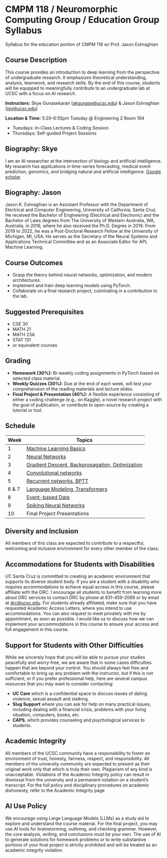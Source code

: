 # CMPM 118 / Neuromorphic Computing Group / Education Group Syllabus 
Syllabus for the education portion of CMPM 118 w/ Prof. Jason Eshraghian
## Course Description
This course provides an introduction to deep learning from the perspective of undergraduate research. It emphasizes theoretical understanding, analysis, teamwork, and research skills. By the end of this course, students will be equipped to meaningfully contribute to an undergraduate lab at UCSC with a focus on AI research.

**Instructors:** Skye Gunasekaran (akgunase@ucsc.edu) & Jason Eshraghian (jsn@ucsc.edu)

**Location & Time:** 5:20-6:55pm Tuesday @ Engineering 2 Room 194

* Tuesdays: In-Class Lectures \& Coding Session
* Thursdays: Self-guided Project Sessions

## Biography: Skye
I am an AI researcher at the intersection of biology and artificial intelligence. My research has applications in time-series forecasting, medical event prediction, genomics, and bridging natural and artificial intelligence. [Google scholar](https://scholar.google.com/citations?user=R_XFG5EAAAAJ&hl=en)

## Biography: Jason
Jason K. Eshraghian is an Assistant Professor with the Department of Electrical and Computer Engineering, University of California, Santa Cruz. He received the Bachelor of Engineering (Electrical and Electronic) and the Bachelor of Laws degrees from The University of Western Australia, WA, Australia, in 2016, where he also received the Ph.D. Degree in 2019. From 2019 to 2022, he was a Post-Doctoral Research Fellow at the University of Michigan, MI, USA. He serves as the Secretary of the Neural Systems and Applications Technical Committee and as an Associate Editor for APL Machine Learning.

## Course Outcomes 

* Grasp the theory behind neural networks, optimization, and modern architectures.
* Implement and train deep learning models using PyTorch.
* Collaborate on a final research project, culminating in a contribution to the lab.

## Suggested Prerequisites 

* CSE 30
* MATH 21
* MATH 23A
* STAT 131 
* or equivalent courses

## Grading

* **Homework (30%):** Bi-weekly coding assignments in PyTorch based on selected class material.
* **Weekly Quizzes (30%):** Due at the end of each week, will test your comprehension of the reading materials and lecture slides. 
* **Final Project & Presentation (40%):** A flexible experience consisting of either a coding challenge (e.g., on Kaggle), a novel research project with the goal of publication, or contribute to open-source by creating a tutorial or tool.

## Schedule 
| Week | Topics |
| ---- | ------ | 
| 1 | [Machine Learning Basics](https://github.com/SkyeGunasekaran/CMPM118-NCG/blob/main/edu-material/1_ml_basics.md) | 
| 2 | [Neural Networks](https://github.com/SkyeGunasekaran/CMPM118-NCG/blob/main/edu-material/2_neuralnets.md) |
| 3 | [Gradient Descent, Backpropagation, Optimization]((https://github.com/SkyeGunasekaran/CMPM118-NCG/blob/main/edu-material/3_training.md)) | 
| 4 | [Convolutional networks](https://github.com/SkyeGunasekaran/CMPM118-NCG/blob/main/edu-material/4_cnn.md) |
| 5 | [Recurrent networks, BPTT](https://github.com/SkyeGunasekaran/CMPM118-NCG/blob/main/edu-material/5_rnns.md) | 
| 6 & 7 | [Language Modeling, Transformers](https://github.com/SkyeGunasekaran/CMPM118-NCG/blob/main/edu-material/6_llms.md) | 
| 8 | [Event-based Data](https://github.com/SkyeGunasekaran/CMPM118-NCG/blob/main/edu-material/8_events.md) |
| 9 | [Spiking Neural Networks](https://github.com/SkyeGunasekaran/CMPM118-NCG/blob/main/edu-material/9_snns.md) | 
| 10 | Final Project Presentations |

<!-- | Week | Topics | Material | 
| ---- | ------ | -------- |
| 1 | Machine Learning Basics | Deep Learning Book: 5.0-5.8 |
| 2 | Neural Networks | Deep Learning Book: 6.0-6.4 |
| 3 | Gradient Descent, Backpropagation, Optimization | Deep Learning Book: 6.5, 8.0-8.3 |
| 4 | Convolutional networks | Deep Learning Book: 9.0-9.3, 9.10 |
| 5 | Recurrent networks, BPTT | Deep Learning Book: 10.0-10.4 |
| 6 & 7 | Language Modeling, Transformers | A Survey Of Transformers |
| 8 | Event-based Data | [ipynb notebook](https://github.com/gcohen/AMOS-Short-Course) |
| 9 | Spiking Neural Networks 2 | Training Spiking Neural Networks Using Lessons From Deep Learning | 
| 10 | Final Project Presentations | NA |  -->


## Diversity and Inclusion

All members of this class are expected to contribute to a respectful, welcoming and inclusive environment for every other member of the class.

## Accommodations for Students with Disabilities

UC Santa Cruz is committed to creating an academic environment that supports its diverse student body. If you are a student with a disability who requires accommodations to achieve equal access in this course, please affiliate with the DRC. I encourage all students to benefit from learning more about DRC services to contact DRC by phone at 831-459-2089 or by email at drc@ucsc.edu. For students already affiliated, make sure that you have requested Academic Access Letters, where you intend to use accommodations. You can also request to meet privately with me by appointment, as soon as possible. I would like us to discuss how we can implement your accommodations in this course to ensure your access and full engagement in this course.

## Support for Students with Other Difficulties

While we sincerely hope that you will be able to pursue your studies peacefully and worry-free, we are aware that in some cases difficulties happen that are beyond your control. You should always feel free and comfortable to bring up any problem with the instructor, but if this is not sufficient, or if you prefer professional help, here are several campus resources that you may want to consider contacting:

* **UC Care** which is a confidential space to discuss issues of dating violence, sexual assault and stalking.
* **Slug Support** where you can ask for help on many practical issues, including dealing with a financial crisis, problems with your living situation, computers, books, etc.
* **CAPS**, which provides counseling and psychological services to students.

## Academic Integrity
All members of the UCSC community have a responsibility to foster an environment of trust, honesty, fairness, respect, and responsibility. All members of the university community are expected to present as their original work only that which is truly their own. Plagiarism of any kind is unacceptable. Violations of the Academic Integrity policy can result in dismissal from the university and a permanent notation on a student’s transcript. For the full policy and disciplinary procedures on academic dishonesty, refer to the Academic Integrity page

## AI Use Policy
We encourage using Large Language Models (LLMs) as a study aid to explore and understand the course material. For the final project, you may use AI tools for brainstorming, outlining, and checking grammar. However, the core analysis, writing, and conclusions must be your own. The use of AI to generate solutions for homework problems or to write substantive portions of your final project is strictly prohibited and will be treated as an academic integrity violation.
